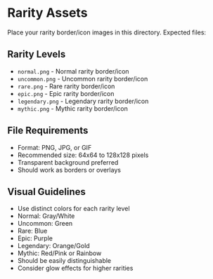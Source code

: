 # Rarity Assets

Place your rarity border/icon images in this directory. Expected files:

## Rarity Levels
- `normal.png` - Normal rarity border/icon
- `uncommon.png` - Uncommon rarity border/icon
- `rare.png` - Rare rarity border/icon
- `epic.png` - Epic rarity border/icon
- `legendary.png` - Legendary rarity border/icon
- `mythic.png` - Mythic rarity border/icon

## File Requirements
- Format: PNG, JPG, or GIF
- Recommended size: 64x64 to 128x128 pixels
- Transparent background preferred
- Should work as borders or overlays

## Visual Guidelines
- Use distinct colors for each rarity level
- Normal: Gray/White
- Uncommon: Green
- Rare: Blue
- Epic: Purple
- Legendary: Orange/Gold
- Mythic: Red/Pink or Rainbow
- Should be easily distinguishable
- Consider glow effects for higher rarities




